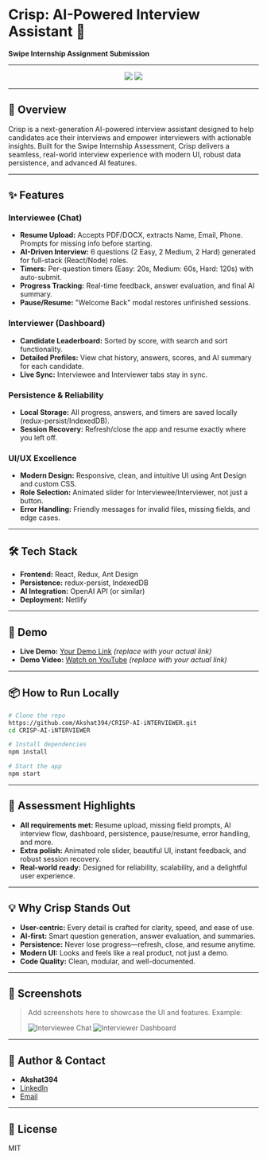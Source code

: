 # Crisp: AI-Powered Interview Assistant 🚀

**Swipe Internship Assignment Submission**

---

<p align="center">
  <img src="https://img.shields.io/badge/build-passing-brightgreen" />
  <img src="https://img.shields.io/badge/license-MIT-blue" />

</p>

---

## 🌟 Overview
Crisp is a next-generation AI-powered interview assistant designed to help candidates ace their interviews and empower interviewers with actionable insights. Built for the Swipe Internship Assessment, Crisp delivers a seamless, real-world interview experience with modern UI, robust data persistence, and advanced AI features.

---

## ✨ Features

### Interviewee (Chat)
- **Resume Upload:** Accepts PDF/DOCX, extracts Name, Email, Phone. Prompts for missing info before starting.
- **AI-Driven Interview:** 6 questions (2 Easy, 2 Medium, 2 Hard) generated for full-stack (React/Node) roles.
- **Timers:** Per-question timers (Easy: 20s, Medium: 60s, Hard: 120s) with auto-submit.
- **Progress Tracking:** Real-time feedback, answer evaluation, and final AI summary.
- **Pause/Resume:** "Welcome Back" modal restores unfinished sessions.

### Interviewer (Dashboard)
- **Candidate Leaderboard:** Sorted by score, with search and sort functionality.
- **Detailed Profiles:** View chat history, answers, scores, and AI summary for each candidate.
- **Live Sync:** Interviewee and Interviewer tabs stay in sync.

### Persistence & Reliability
- **Local Storage:** All progress, answers, and timers are saved locally (redux-persist/IndexedDB).
- **Session Recovery:** Refresh/close the app and resume exactly where you left off.

### UI/UX Excellence
- **Modern Design:** Responsive, clean, and intuitive UI using Ant Design and custom CSS.
- **Role Selection:** Animated slider for Interviewee/Interviewer, not just a button.
- **Error Handling:** Friendly messages for invalid files, missing fields, and edge cases.

---

## 🛠️ Tech Stack
- **Frontend:** React, Redux, Ant Design
- **Persistence:** redux-persist, IndexedDB
- **AI Integration:** OpenAI API (or similar)
- **Deployment:** Netlify

---

## 🚀 Demo
- **Live Demo:** [Your Demo Link](https://your-demo-link.com) *(replace with your actual link)*
- **Demo Video:** [Watch on YouTube](https://youtu.be/demo-link) *(replace with your actual link)*

---

## 📦 How to Run Locally
```bash
# Clone the repo
https://github.com/Akshat394/CRISP-AI-iNTERVIEWER.git
cd CRISP-AI-iNTERVIEWER

# Install dependencies
npm install

# Start the app
npm start
```

---

## 📝 Assessment Highlights
- **All requirements met:** Resume upload, missing field prompts, AI interview flow, dashboard, persistence, pause/resume, error handling, and more.
- **Extra polish:** Animated role slider, beautiful UI, instant feedback, and robust session recovery.
- **Real-world ready:** Designed for reliability, scalability, and a delightful user experience.

---

## 💡 Why Crisp Stands Out
- **User-centric:** Every detail is crafted for clarity, speed, and ease of use.
- **AI-first:** Smart question generation, answer evaluation, and summaries.
- **Persistence:** Never lose progress—refresh, close, and resume anytime.
- **Modern UI:** Looks and feels like a real product, not just a demo.
- **Code Quality:** Clean, modular, and well-documented.

---

## 📸 Screenshots

> Add screenshots here to showcase the UI and features. Example:
>
> ![Interviewee Chat](screenshots/interviewee-chat.png)
> ![Interviewer Dashboard](screenshots/interviewer-dashboard.png)

---

## 🙌 Author & Contact
- **Akshat394**
- [LinkedIn](https://www.linkedin.com/in/akshat-trived1/)
- [Email](mailto:akshattrivedi394@gmail.com)

---

## 📜 License
MIT